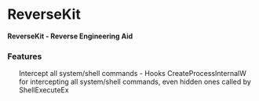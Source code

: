# ReverseKit

<b>ReverseKit - Reverse Engineering Aid</b>

### Features

<ol>
Intercept all system/shell commands - Hooks CreateProcessInternalW for intercepting all system/shell commands, even hidden ones called by ShellExecuteEx
</ol>
